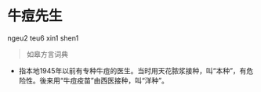 # 牛痘先生
ngeu2 teu6 xin1 shen1
> 如皋方言词典
- 指本地1945年以前有专种牛痘的医生。当时用天花脓浆接种，叫“本种”，有危险性。後来用“牛痘疫苗”由西医接种，叫“洋种”。

